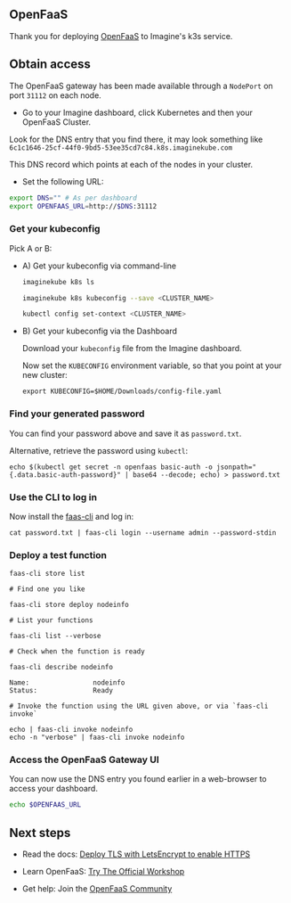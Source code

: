## OpenFaaS

Thank you for deploying [OpenFaaS](https://github.com/openfaas/faas) to Imagine's k3s service.

## Obtain access

The OpenFaaS gateway has been made available through a `NodePort` on port `31112` on each node.

* Go to your Imagine dashboard, click Kubernetes and then your OpenFaaS Cluster.

Look for the DNS entry that you find there, it may look something like `6c1c1646-25cf-44f0-9bd5-53ee35cd7c84.k8s.imaginekube.com`

This DNS record which points at each of the nodes in your cluster.

* Set the following URL:

```sh
export DNS="" # As per dashboard
export OPENFAAS_URL=http://$DNS:31112
```

### Get your kubeconfig

Pick A or B:

* A) Get your kubeconfig via command-line

    ```sh
    imaginekube k8s ls

    imaginekube k8s kubeconfig --save <CLUSTER_NAME>

    kubectl config set-context <CLUSTER_NAME>
    ```

* B) Get your kubeconfig via the Dashboard

    Download your `kubeconfig` file from the Imagine dashboard.

    Now set the `KUBECONFIG` environment variable, so that you point at your new cluster:

    ```
    export KUBECONFIG=$HOME/Downloads/config-file.yaml
    ```

### Find your generated password

You can find your password above and save it as `password.txt`.

Alternative, retrieve the password using `kubectl`:

```
echo $(kubectl get secret -n openfaas basic-auth -o jsonpath="{.data.basic-auth-password}" | base64 --decode; echo) > password.txt
```

### Use the CLI to log in

Now install the [faas-cli](http://github.com/openfaas/faas-cli) and log in:

```
cat password.txt | faas-cli login --username admin --password-stdin
```

### Deploy a test function

```
faas-cli store list

# Find one you like

faas-cli store deploy nodeinfo

# List your functions

faas-cli list --verbose

# Check when the function is ready

faas-cli describe nodeinfo

Name:                nodeinfo
Status:              Ready

# Invoke the function using the URL given above, or via `faas-cli invoke`

echo | faas-cli invoke nodeinfo
echo -n "verbose" | faas-cli invoke nodeinfo
```

### Access the OpenFaaS Gateway UI

You can now use the DNS entry you found earlier in a web-browser to access your dashboard.

```sh
echo $OPENFAAS_URL
```

## Next steps

* Read the docs: [Deploy TLS with LetsEncrypt to enable HTTPS](https://docs.openfaas.com/reference/ssl/kubernetes-with-cert-manager/)

* Learn OpenFaaS: [Try The Official Workshop](https://github.com/openfaas/workshop)

* Get help: Join the [OpenFaaS Community](https://docs.openfaas.com/community/)

